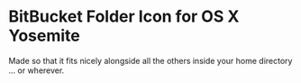 # BitBucket Folder Icon for OS X Yosemite

Made so that it fits nicely alongside all the others inside your home directory ... or wherever.
